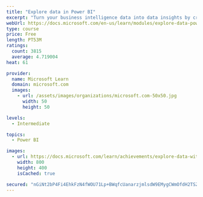 ```yaml
---
title: "Explore data in Power BI"
excerpt: "Turn your business intelligence data into data insights by creating and configuring Power BI dashboards."
webUrl: https://docs.microsoft.com/en-us/learn/modules/explore-data-power-bi/
type: course
price: Free
length: PT53M
ratings:
  count: 3815
  average: 4.719004
heat: 61

provider:
  name: Microsoft Learn
  domain: microsoft.com
  images:
    - url: /assets/images/organizations/microsoft.com-50x50.jpg
      width: 50
      height: 50

levels:
  - Intermediate

topics:
  - Power BI

images:
  - url: https://docs.microsoft.com/learn/achievements/explore-data-with-power-bi-desktop-social.png
    width: 800
    height: 400
    isCached: true

secured: "nGiNt2bP4Fi4EhkFzN4fWOU71Lp+BWqfcUanarzjmlsdW9EMygCWmOfdH2TSZLJt0DURxIWj5D5BXBRisCQs71WtTc71yLFd9Y9Md74v/56GSRhvqXDVp21KO7KJLu5UK7SHLV28j9mXXA18pym2FJEerOb/uisrHfC2AcFfQzV6mh/1maA85nbsFOkjcnL6btPo5KHxnINxNRs0lFb2Bw5pPSfluUg9Favcksy4p4fRp4M7fzQrI3cIYKmoptbqn43bGBtP3/ruWO49xhxs0KJOD2FBYTEkoDSIE3IhHQM/byfQpnu2XhTTpUf+OxdFlGWpmju6Mm058k7yyOfHA+ecpQ02d5zAolWKmleNcoVPZ1FE9saAFHW2H/MXM9WMvXm2aVX5PdsfLlWwmD+ZxpfC0csgDLBbk/LkVxw8Q6U=;IzRxe42TGgToZdOhK8/CuQ=="
---
```


